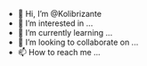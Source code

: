 - 👋 Hi, I’m @Kolibrizante
- 👀 I’m interested in ...
- 🌱 I’m currently learning ...
- 💞️ I’m looking to collaborate on ...
- 📫 How to reach me ...

<!---
Kolibrizante/Kolibrizante is a ✨ special ✨ repository because its `README.md` (this file) appears on your GitHub profile.
You can click the Preview link to take a look at your changes.
--->
